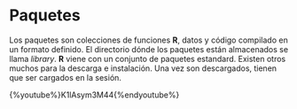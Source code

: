 
# Paquetes

Los paquetes son colecciones de funciones __R__, datos y código compilado en un formato definido. El directorio dónde los paquetes están almacenados se llama _library_. __R__ viene con un conjunto de paquetes estandard. Existen otros muchos para la descarga e instalación. Una vez son descargados, tienen que ser cargados en la sesión.

{%youtube%}K1lAsym3M44{%endyoutube%}

